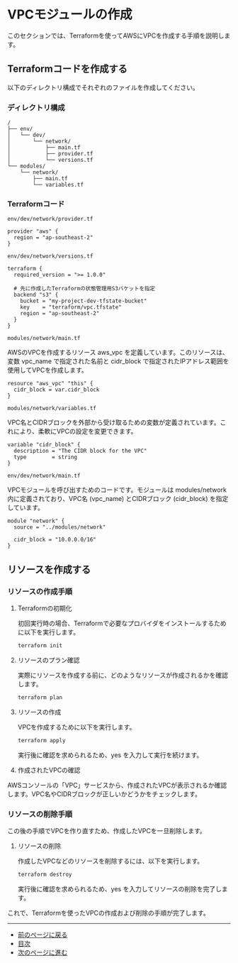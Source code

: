 # VPCモジュールの作成

このセクションでは、Terraformを使ってAWSにVPCを作成する手順を説明します。

## Terraformコードを作成する

以下のディレクトリ構成でそれぞれのファイルを作成してください。

### ディレクトリ構成

```text
/
├── env/
│   └── dev/
│       └── network/
│           ├── main.tf
│           ├── provider.tf
│           └── versions.tf
└── modules/
    └── network/
        ├── main.tf
        └── variables.tf
```

### Terraformコード

`env/dev/network/provider.tf`

```hcl
provider "aws" {
  region = "ap-southeast-2"
}
```

`env/dev/network/versions.tf`

```hcl
terraform {
  required_version = ">= 1.0.0"

  # 先に作成したTerraformの状態管理用S3バケットを指定
  backend "s3" {
    bucket = "my-project-dev-tfstate-bucket"
    key    = "terraform/vpc.tfstate"
    region = "ap-southeast-2"
  }
}
```

`modules/network/main.tf`

AWSのVPCを作成するリソース aws_vpc を定義しています。このリソースは、変数 vpc_name で指定された名前と cidr_block で指定されたIPアドレス範囲を使用してVPCを作成します。

```hcl
resource "aws_vpc" "this" {
  cidr_block = var.cidr_block
}
```

`modules/network/variables.tf`

VPC名とCIDRブロックを外部から受け取るための変数が定義されています。これにより、柔軟にVPCの設定を変更できます。

```hcl
variable "cidr_block" {
  description = "The CIDR block for the VPC"
  type        = string
}
```

`env/dev/network/main.tf`

VPCモジュールを呼び出すためのコードです。モジュールは modules/network 内に定義されており、VPC名 (vpc_name) とCIDRブロック (cidr_block) を指定しています。

```hcl
module "network" {
  source = "../modules/network"

  cidr_block = "10.0.0.0/16"
}
```

## リソースを作成する

### リソースの作成手順

1. Terraformの初期化

    初回実行時の場合、Terraformで必要なプロバイダをインストールするために以下を実行します。

    ```bash
    terraform init
    ```

1. リソースのプラン確認

    実際にリソースを作成する前に、どのようなリソースが作成されるかを確認します。

    ```bash
    terraform plan
    ```

1. リソースの作成

    VPCを作成するために以下を実行します。

    ```bash
    terraform apply
    ```

    実行後に確認を求められるため、yes を入力して実行を続けます。

1. 作成されたVPCの確認

AWSコンソールの「VPC」サービスから、作成されたVPCが表示されるか確認します。VPC名やCIDRブロックが正しいかどうかをチェックします。

### リソースの削除手順

この後の手順でVPCを作り直すため、作成したVPCを一旦削除します。

1. リソースの削除

    作成したVPCなどのリソースを削除するには、以下を実行します。

    ```bash
    terraform destroy
    ```

    実行後に確認を求められるため、yes を入力してリソースの削除を完了します。

これで、Terraformを使ったVPCの作成および削除の手順が完了します。

---

- [前のページに戻る](step04.md)
- [目次](README.md#目次)
- [次のページに進む](step06.md)
